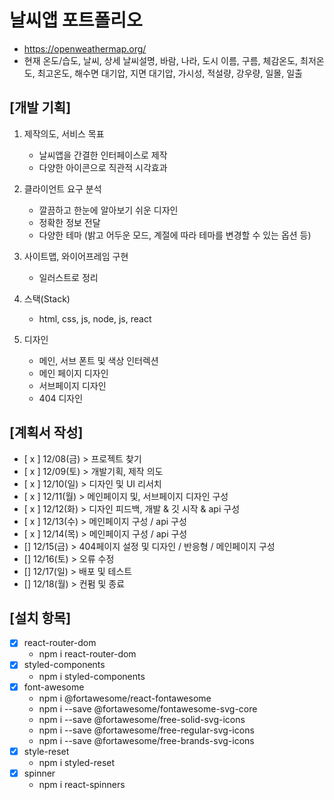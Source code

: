 # 날씨앱 포트폴리오

- https://openweathermap.org/
- 현재 온도/습도, 날씨, 상세 날씨설명, 바람, 나라, 도시 이름, 구름, 체감온도, 최저온도, 최고온도, 해수면 대기압, 지면 대기압, 가시성, 적설량, 강우량, 일몰, 일출

## [개발 기획]

1. 제작의도, 서비스 목표

   - 날씨앱을 간결한 인터페이스로 제작
   - 다양한 아이콘으로 직관적 시각효과

2. 클라이언트 요구 분석

   - 깔끔하고 한눈에 알아보기 쉬운 디자인
   - 정확한 정보 전달
   - 다양한 테마 (밝고 어두운 모드, 계절에 따라 테마를 변경할 수 있는 옵션 등)

3. 사이트맵, 와이어프레임 구현

   - 일러스트로 정리

4. 스택(Stack)

   - html, css, js, node, js, react

5. 디자인
   - 메인, 서브 폰트 및 색상 인터렉션
   - 메인 페이지 디자인
   - 서브페이지 디자인
   - 404 디자인

## [계획서 작성]

- [ x ] 12/08(금) > 프로젝트 찾기
- [ x ] 12/09(토) > 개발기획, 제작 의도
- [ x ] 12/10(일) > 디자인 및 UI 리서치
- [ x ] 12/11(월) > 메인페이지 및, 서브페이지 디자인 구성
- [ x ] 12/12(화) > 디자인 피드백, 개발 & 깃 시작 & api 구성
- [ x ] 12/13(수) > 메인페이지 구성 / api 구성
- [ x ] 12/14(목) > 메인페이지 구성 / api 구성
- [] 12/15(금) > 404페이지 설정 및 디자인 / 반응형 / 메인페이지 구성
- [] 12/16(토) > 오류 수정
- [] 12/17(일) > 배포 및 테스트
- [] 12/18(월) > 컨펌 및 종료

## [설치 항목]

- [x] react-router-dom
  - npm i react-router-dom
- [x] styled-components
  - npm i styled-components
- [x] font-awesome
  - npm i @fortawesome/react-fontawesome
  - npm i --save @fortawesome/fontawesome-svg-core
  - npm i --save @fortawesome/free-solid-svg-icons
  - npm i --save @fortawesome/free-regular-svg-icons
  - npm i --save @fortawesome/free-brands-svg-icons
- [x] style-reset
  - npm i styled-reset
- [x] spinner
  - npm i react-spinners
